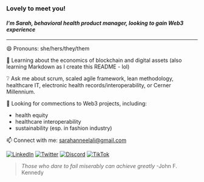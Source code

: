 <base target="_blank">
<!--- <picture>
 <source media="(prefers-color-scheme: dark)" srcset="https://user-images.githubusercontent.com/124409895/216742331-847f1756-3d08-4140-9d87-e1fbb8091025.PNG">
 <source media="(prefers-color-scheme: light)" srcset="https://user-images.githubusercontent.com/124409895/216742331-847f1756-3d08-4140-9d87-e1fbb8091025.PNG">
 <img alt="AI-generated photo of Sarah as an astronaut" src="https://user-images.githubusercontent.com/124409895/216742331-847f1756-3d08-4140-9d87-e1fbb8091025.PNG" height=200px; width=200px; align=right>
</picture> ---> 



### Lovely to meet you! 
#### *I'm Sarah, behavioral health product manager, looking to gain Web3 experience*
---

😄 Pronouns: she/hers/they/them

🌱 Learning about the economics of blockchain and digital assets (also learning Markdown as I create this README - lol)

❔ Ask me about scrum, scaled agile framework, lean methodology, healthcare IT, electronic health records/interoperability, or Cerner Millennium.

🤔 Looking for commections to Web3 projects, including:
 - health equity
 - healthcare interoperability
 - sustainability (esp. in fashion industry)

📫 Connect with me: sarahanneelali@gmail.com
<!--
<details>
<summary>Tech Skills</summary>

YOUR TABLE

</details>-->

[![LinkedIn](https://img.shields.io/badge/LinkedIn-BB2649?style=for-the-badge&logo=LinkedIn&logoColor=white)](https://www.linkedin.com/in/selali) 
[![Twitter](https://img.shields.io/badge/Twitter-BB2649?style=for-the-badge&logo=Twitter&logoColor=white)](https://twitter.com/eartht0sarah) 
[![Discord](https://img.shields.io/badge/Discord-BB2649?style=for-the-badge&logo=Discord&logoColor=white)](https://discordapp.com/users/1068693766719946792)
[![TikTok](https://img.shields.io/badge/TikTok-BB2649?style=for-the-badge&logo=TikTok&logoColor=white)](https://www.tiktok.com/@eartht0sarah?lang=en)

> *Those who dare to fail miserably can achieve greatly*
-John F. Kennedy


<!--
**eartht0sarah/eartht0sarah** is a ✨ _special_ ✨ repository because its `README.md` (this file) appears on your GitHub profile.

Here are some ideas to get you started:


-->
